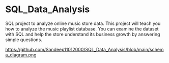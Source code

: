 # SQL_Data_Analysis
SQL project to analyze online music store data.
This project will teach you how to analyze the music playlist database. You can examine the dataset with SQL and help the store understand its business growth by answering simple questions.


https://github.com/Sandeep11012000/SQL_Data_Analysis/blob/main/schema_diagram.png
